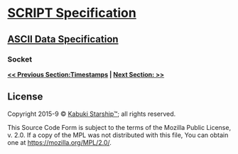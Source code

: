 # [SCRIPT Specification](../)

## [ASCII Data Specification]()

### Socket



**[<< Previous Section:Timestamps](./timestamps) | [Next Section: >>](./)**

## License

Copyright 2015-9 © [Kabuki Starship™](https://kabukistarship.com); all rights reserved.

This Source Code Form is subject to the terms of the Mozilla Public License, v. 2.0. If a copy of the MPL was not distributed with this file, You can obtain one at <https://mozilla.org/MPL/2.0/>.
